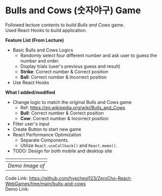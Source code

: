 # Bulls and Cows (숫자야구) Game

Followed lecture contents to build _Bulls and Cows_ game.  
Used React Hooks to build application.

**Feature List (From Lecture)**

- Basic Bulls and Cows Logics
  - Randomly select four different number and ask user to guess the number and order.
  - Display trials (user's previous guess and result)
  - **Strike**: Correct number & Correct position
  - **Ball**: Correct number & Incorrect position
- Use React Hooks

**What I added/modified**

- Change logic to match the original Bulls and Cows game
  - Ref: https://en.wikipedia.org/wiki/Bulls_and_Cows
  - **Bull**: Correct number & Correct position
  - **Cow**: Correct number & Incorrect position
- Filter user's input
- Create Button to start new game
- React Performance Optimization
  - Separate Components.
  - Utilize `React.useCallback()` and `React.memo()`.
- TODO: Design for both mobile and desktop site

|      ![]()      |
| :-------------: |
| _Demo Image of_ |

Code Link: https://github.com/hyecheol123/ZeroCho-React-WebGames/tree/main/bulls-and-cows  
Demo Link:
